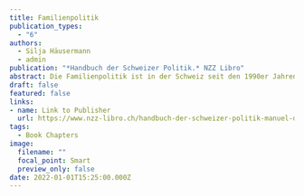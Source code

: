 ```yaml
---
title: Familienpolitik
publication_types:
  - "6"
authors:
  - Silja Häusermann
  - admin
publication: "*Handbuch der Schweizer Politik.* NZZ Libro"
abstract: Die Familienpolitik ist in der Schweiz seit den 1990er Jahren zu einem immer wichtigeren Politikbereich geworden. Die Leistungen für Familien haben sich grundlegend gewandelt. Einige Reformen wurden möglich, weil die Familienpolitik zunehmend nicht nur als Sozialpolitik, sondern auch als soziale Investitionspolitik zur Förderung von Beschäftigung und Humankapitalbildung definiert wurde. Trotz dieser Veränderungen ist die Schweizer Familienpolitik nach wie vor unterentwickelt und hinkt anderen kontinentaleuropäischen Ländern deutlich nach. Zudem ist die Nutzung der Kinderbetreuung stark nach dem Einkommen stratifiziert. Ein wichtiger Faktor, der zu der langsamen Modernisierung der Familienpolitik in der Schweiz beiträgt, ist die dezentrale Verteilung der Zuständigkeiten zwischen den verschiedenen Regierungsebenen. Zudem untergräbt die zunehmende politische Polarisierung des Parteiensystems Reformkoalitionen zwischen sozial progressiven und liberalen Kräften. Angesichts dieser Herausforderungen ist die Anpassung der Familienpolitik an die sich wandelnden gesellschaftlichen und wirtschaftlichen Bedürfnisse zu einem Prüfstein für die Reformfähigkeit des Schweizer Sozialstaates geworden.
draft: false
featured: false
links:
- name: Link to Publisher 
  url: https://www.nzz-libro.ch/handbuch-der-schweizer-politik-manuel-de-la-politique-suisse-978-3-907291-72-6
tags:
  - Book Chapters
image:
  filename: ""
  focal_point: Smart
  preview_only: false
date: 2022-01-01T15:25:00.000Z
---
```

